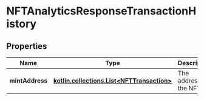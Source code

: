 
# NFTAnalyticsResponseTransactionHistory

## Properties
Name | Type | Description | Notes
------------ | ------------- | ------------- | -------------
**mintAddress** | [**kotlin.collections.List&lt;NFTTransaction&gt;**](NFTTransaction.md) | The address of the NFT  |  [optional]



